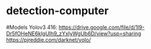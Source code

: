 # detection-computer
#Models
Yolov3 416:
https://drive.google.com/file/d/1l9-Dr5fOHeNE6klgUlh9_zYxIyWgUb6D/view?usp=sharing
https://pjreddie.com/darknet/yolo/
